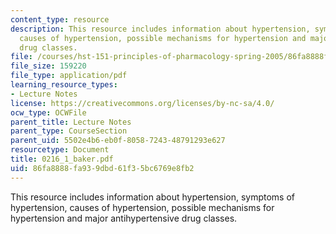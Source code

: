 ```yaml
---
content_type: resource
description: This resource includes information about hypertension, symptoms of hypertension,
  causes of hypertension, possible mechanisms for hypertension and major antihypertensive
  drug classes.
file: /courses/hst-151-principles-of-pharmacology-spring-2005/86fa8888fa939dbd61f35bc6769e8fb2_0216_1_baker.pdf
file_size: 159220
file_type: application/pdf
learning_resource_types:
- Lecture Notes
license: https://creativecommons.org/licenses/by-nc-sa/4.0/
ocw_type: OCWFile
parent_title: Lecture Notes
parent_type: CourseSection
parent_uid: 5502e4b6-eb0f-8058-7243-48791293e627
resourcetype: Document
title: 0216_1_baker.pdf
uid: 86fa8888-fa93-9dbd-61f3-5bc6769e8fb2
---
```

This resource includes information about hypertension, symptoms of hypertension, causes of hypertension, possible mechanisms for hypertension and major antihypertensive drug classes.